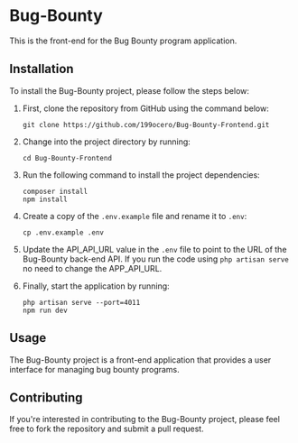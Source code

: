 # Bug-Bounty

This is the front-end for the Bug Bounty program application.

## Installation

To install the Bug-Bounty project, please follow the steps below:

1. First, clone the repository from GitHub using the command below:

   ```
   git clone https://github.com/199ocero/Bug-Bounty-Frontend.git
   ```

2. Change into the project directory by running:

   ```
   cd Bug-Bounty-Frontend
   ```

3. Run the following command to install the project dependencies:

   ```
   composer install
   npm install
   ```

4. Create a copy of the `.env.example` file and rename it to `.env`:

   ```
   cp .env.example .env
   ```

5. Update the API_API_URL value in the `.env` file to point to the URL of the Bug-Bounty back-end API. If you run the code using `php artisan serve` no need to change the APP_API_URL.
6. Finally, start the application by running:

   ```
   php artisan serve --port=4011
   npm run dev
   ```

## Usage

The Bug-Bounty project is a front-end application that provides a user interface for managing bug bounty programs.

## Contributing

If you're interested in contributing to the Bug-Bounty project, please feel free to fork the repository and submit a pull request.
